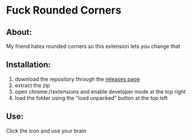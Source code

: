 # Fuck Rounded Corners

## About:
My friend hates rounded corners so this extension lets you change that

## Installation: 
1. download the repository through the [releases page](https://github.com/bluer222/fuckRoundedCorners/releases/latest)
2. extract the zip
3. open chrome://extensions and enable developer mode at the top right
4. load the folder using the "load unpacked" button at the top left

## Use:
Click the icon and use your brain